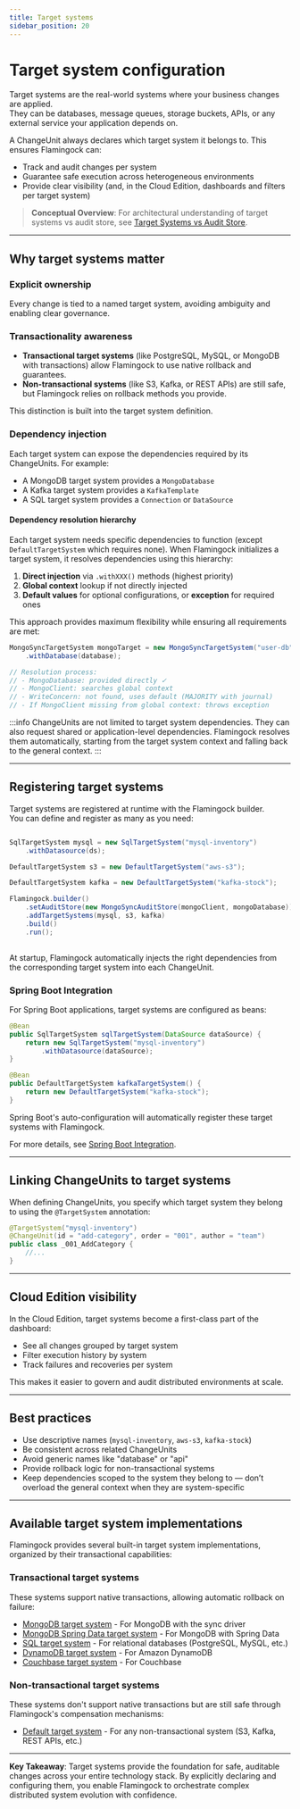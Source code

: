 ```yaml
---
title: Target systems
sidebar_position: 20
---
```


# Target system configuration

Target systems are the real-world systems where your business changes are applied.  
They can be databases, message queues, storage buckets, APIs, or any external service your application depends on.

A ChangeUnit always declares which target system it belongs to. This ensures Flamingock can:
- Track and audit changes per system
- Guarantee safe execution across heterogeneous environments
- Provide clear visibility (and, in the Cloud Edition, dashboards and filters per target system)

> **Conceptual Overview**: For architectural understanding of target systems vs audit store, see [Target Systems vs Audit Store](../overview/audit-store-vs-target-system.md).

---

## Why target systems matter

### Explicit ownership
Every change is tied to a named target system, avoiding ambiguity and enabling clear governance.

### Transactionality awareness
- **Transactional target systems** (like PostgreSQL, MySQL, or MongoDB with transactions) allow Flamingock to use native rollback and guarantees.
- **Non-transactional systems** (like S3, Kafka, or REST APIs) are still safe, but Flamingock relies on rollback methods you provide.

This distinction is built into the target system definition.

### Dependency injection

Each target system can expose the dependencies required by its ChangeUnits. For example:
- A MongoDB target system provides a `MongoDatabase`
- A Kafka target system provides a `KafkaTemplate`  
- A SQL target system provides a `Connection` or `DataSource`

#### Dependency resolution hierarchy

Each target system needs specific dependencies to function (except `DefaultTargetSystem` which requires none). When Flamingock initializes a target system, it resolves dependencies using this hierarchy:

1. **Direct injection** via `.withXXX()` methods (highest priority)
2. **Global context** lookup if not directly injected
3. **Default values** for optional configurations, or **exception** for required ones

This approach provides maximum flexibility while ensuring all requirements are met:

```java
MongoSyncTargetSystem mongoTarget = new MongoSyncTargetSystem("user-db")
    .withDatabase(database);

// Resolution process:
// - MongoDatabase: provided directly ✓
// - MongoClient: searches global context
// - WriteConcern: not found, uses default (MAJORITY with journal)
// - If MongoClient missing from global context: throws exception
```

:::info
ChangeUnits are not limited to target system dependencies. They can also request shared or application-level dependencies. Flamingock resolves them automatically, starting from the target system context and falling back to the general context.
:::

---

## Registering target systems

Target systems are registered at runtime with the Flamingock builder.  
You can define and register as many as you need:

```java

SqlTargetSystem mysql = new SqlTargetSystem("mysql-inventory")
    .withDatasource(ds);

DefaultTargetSystem s3 = new DefaultTargetSystem("aws-s3");

DefaultTargetSystem kafka = new DefaultTargetSystem("kafka-stock");

Flamingock.builder()
    .setAuditStore(new MongoSyncAuditStore(mongoClient, mongoDatabase))
    .addTargetSystems(mysql, s3, kafka)
    .build()
    .run();
  
```

At startup, Flamingock automatically injects the right dependencies from the corresponding target system into each ChangeUnit.

### Spring Boot Integration
For Spring Boot applications, target systems are configured as beans:

```java
@Bean
public SqlTargetSystem sqlTargetSystem(DataSource dataSource) {
    return new SqlTargetSystem("mysql-inventory")
        .withDatasource(dataSource);
}

@Bean  
public DefaultTargetSystem kafkaTargetSystem() {
    return new DefaultTargetSystem("kafka-stock");
}
```

Spring Boot's auto-configuration will automatically register these target systems with Flamingock.

For more details, see [Spring Boot Integration](../frameworks/springboot-integration/introduction.md).


---

## Linking ChangeUnits to target systems

When defining ChangeUnits, you specify which target system they belong to using the `@TargetSystem` annotation:

```java
@TargetSystem("mysql-inventory")
@ChangeUnit(id = "add-category", order = "001", author = "team")
public class _001_AddCategory {
    //...
}
```


---

## Cloud Edition visibility

In the Cloud Edition, target systems become a first-class part of the dashboard:
- See all changes grouped by target system
- Filter execution history by system
- Track failures and recoveries per system

This makes it easier to govern and audit distributed environments at scale.

---

## Best practices

- Use descriptive names (`mysql-inventory`, `aws-s3`, `kafka-stock`)
- Be consistent across related ChangeUnits
- Avoid generic names like "database" or "api"
- Provide rollback logic for non-transactional systems
- Keep dependencies scoped to the system they belong to — don’t overload the general context when they are system-specific

---

## Available target system implementations

Flamingock provides several built-in target system implementations, organized by their transactional capabilities:

### Transactional target systems
These systems support native transactions, allowing automatic rollback on failure:

- [MongoDB target system](../target-systems/mongodb-target-system.md) - For MongoDB with the sync driver
- [MongoDB Spring Data target system](../target-systems/mongodb-springdata-target-system.md) - For MongoDB with Spring Data
- [SQL target system](../target-systems/sql-target-system.md) - For relational databases (PostgreSQL, MySQL, etc.)
- [DynamoDB target system](../target-systems/dynamodb-target-system.md) - For Amazon DynamoDB
- [Couchbase target system](../target-systems/couchbase-target-system.md) - For Couchbase

### Non-transactional target systems
These systems don't support native transactions but are still safe through Flamingock's compensation mechanisms:

- [Default target system](../target-systems/default-target-system.md) - For any non-transactional system (S3, Kafka, REST APIs, etc.)

---

**Key Takeaway**: Target systems provide the foundation for safe, auditable changes across your entire technology stack. By explicitly declaring and configuring them, you enable Flamingock to orchestrate complex distributed system evolution with confidence.